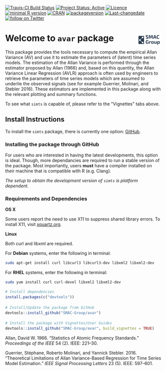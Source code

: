 
<!-- README.md is generated from README.Rmd. Please edit that file -->
[![Travis-CI Build Status](https://travis-ci.org/SMAC-Group/av.svg?branch=master)](https://travis-ci.org/SMAC-Group/avar) [![Project Status: Active](http://www.repostatus.org/badges/latest/active.svg)](http://www.repostatus.org/#active) [![Licence](https://img.shields.io/badge/licence-AGPL--3.0-blue.svg)](https://opensource.org/licenses/AGPL-3.0) [![minimal R version](https://img.shields.io/badge/R%3E%3D-3.4.0-6666ff.svg)](https://cran.r-project.org/) [![CRAN](http://www.r-pkg.org/badges/version/av)](https://cran.r-project.org/package=av) [![packageversion](https://img.shields.io/badge/Package%20version-0.1.0-orange.svg?style=flat-square)](commits/develop) [![Last-changedate](https://img.shields.io/badge/last%20change-2018--10--31-yellowgreen.svg)](/commits/master) <a href="https://twitter.com/intent/follow?screen_name=SMAC_Group"> <img src="https://img.shields.io/twitter/follow/SMAC_Group.svg?style=social&logo=twitter"
  alt="follow on Twitter"></a>

Welcome to `avar` package <a href="https://smac-group.com/"><img src="man/figures/logo.png" align="right" style="width: 16%; height: 16%"/></a>
===============================================================================================================================================

This package provides the tools necessary to compute the empirical Allan Variance (AV) and use it to estimate the parameters of (latent) time series models. The estimation of the Allan Variance is performed through the estimator proposed by Allan (1966) and, based on this quantity, the Allan Variance Linear Regression (AVLR) approach is often used by engineers to retrieve the parameters of time series models which are assumed to underlie the observed signals (see for example Guerrier, Molinari, and Stebler 2016). These estimators are implemented in this package along with the relevant plotting and summary functions.

To see what `simts` is capable of, please refer to the "Vignettes" tabs above.

Install Instructions
--------------------

To install the `simts` package, there is currently one option: [GitHub](https://github.com/SMAC-Group/av/).

### Installing the package through GitHub

For users who are interested in having the latest developments, this option is ideal. Though, more dependancies are required to run a stable version of the package. Most importantly, users **must** have a compiler installed on their machine that is compatible with R (e.g. Clang).

*The setup to obtain the development version of `simts` is platform dependent.*

### Requirements and Dependencies

**OS X**

Some users report the need to use X11 to suppress shared library errors. To install X11, visit [xquartz.org](http://www.xquartz.org/).

**Linux**

Both curl and libxml are required.

For **Debian** systems, enter the following in terminal:

``` bash
sudo apt-get install curl libcurl3 libcurl3-dev libxml2 libxml2-dev
```

For **RHEL** systems, enter the following in terminal:

``` bash
sudo yum install curl curl-devel libxml2 libxml2-dev
```

``` r
# Install dependencies
install.packages(c("devtools"))

# Install/Update the package from GitHub
devtools::install_github("SMAC-Group/avar")

# Install the package with Vignettes/User Guides 
devtools::install_github("SMAC-Group/avar", build_vignettes = TRUE)
```

Allan, David W. 1966. “Statistics of Atomic Frequency Standards.” *Proceedings of the IEEE* 54 (2). IEEE: 221–30.

Guerrier, Stéphane, Roberto Molinari, and Yannick Stebler. 2016. “Theoretical Limitations of Allan Variance-Based Regression for Time Series Model Estimation.” *IEEE Signal Processing Letters* 23 (5). IEEE: 597–601.
